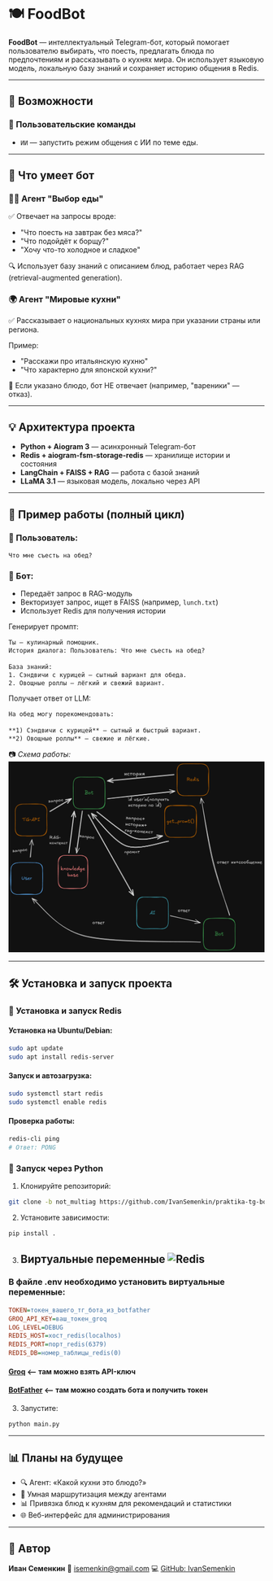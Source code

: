 # 🍽️ FoodBot

**FoodBot** — интеллектуальный Telegram-бот, который помогает пользователю выбирать, что поесть, предлагать блюда по предпочтениям и рассказывать о кухнях мира. Он использует языковую модель, локальную базу знаний и сохраняет историю общения в Redis.

---

## 🚀 Возможности

### 👤 Пользовательские команды

* `ИИ` — запустить режим общения с ИИ по теме еды.

---

## 🧠 Что умеет бот

### 🧑‍🍳 Агент "Выбор еды"

✅ Отвечает на запросы вроде:

* "Что поесть на завтрак без мяса?"
* "Что подойдёт к борщу?"
* "Хочу что-то холодное и сладкое"

🔍 Использует базу знаний с описанием блюд, работает через RAG (retrieval-augmented generation).

### 🌍 Агент "Мировые кухни"

✅ Рассказывает о национальных кухнях мира при указании страны или региона.

Пример:

* "Расскажи про итальянскую кухню"
* "Что характерно для японской кухни?"

🚫 Если указано блюдо, бот НЕ отвечает (например, "вареники" — отказ).

---

## 💡 Архитектура проекта

* **Python + Aiogram 3** — асинхронный Telegram-бот
* **Redis + aiogram-fsm-storage-redis** — хранилище истории и состояния
* **LangChain + FAISS + RAG** — работа с базой знаний
* **LLaMA 3.1** — языковая модель, локально через API

---

## 🔁 Пример работы (полный цикл)

### 👤 Пользователь:

```
Что мне съесть на обед?
```

### 🧠 Бот:

* Передаёт запрос в RAG-модуль
* Векторизует запрос, ищет в FAISS (например, `lunch.txt`)
* Использует Redis для получения истории

Генерирует промпт:

```
Ты — кулинарный помощник.
История диалога: Пользователь: Что мне съесть на обед?

База знаний:
1. Сэндвичи с курицей — сытный вариант для обеда.
2. Овощные роллы — лёгкий и свежий вариант.
```

Получает ответ от LLM:

```
На обед могу порекомендовать:

**1) Сэндвичи с курицей** — сытный и быстрый вариант.
**2) Овощные роллы** — свежие и лёгкие.
```

📷 *Схема работы:*
![Схема полного цикла](/docs/img/arch.png)

---

## 🛠️ Установка и запуск проекта

### 🧰 Установка и запуск Redis

#### Установка на Ubuntu/Debian:

```bash
sudo apt update
sudo apt install redis-server
```

#### Запуск и автозагрузка:

```bash
sudo systemctl start redis
sudo systemctl enable redis
```

#### Проверка работы:

```bash
redis-cli ping
# Ответ: PONG
```


### 🐍 Запуск через Python

1. Клонируйте репозиторий:

```bash
git clone -b not_multiag https://github.com/IvanSemenkin/praktika-tg-bot-restauran.git
```

2. Установите зависимости:

```bash
pip install .
```

3. ## Виртуальные переменные <img src="https://img.icons8.com/?size=100&id=1yJTo23YkTV3&format=png&color=000000" width="32" height="32" alt="Redis"/>
### В файле .env необходимо установить виртуальные переменные:
```ini
TOKEN=токен_вашего_тг_бота_из_botfather
GROQ_API_KEY=ваш_токен_groq
LOG_LEVEL=DEBUG
REDIS_HOST=хост_redis(localhos)
REDIS_PORT=порт_redis(6379)
REDIS_DB=номер_таблицы_redis(0)
```

#### [Groq](https://groq.com/) <-- там можно взять API-ключ
#### [BotFather](https://t.me/BotFather) <-- там можно создать бота и получить токен


3. Запустите:

```bash
python main.py
```

---

## 📊 Планы на будущее

* 🔍 Агент: «Какой кухни это блюдо?»
* 🔁 Умная маршрутизация между агентами
* 📊 Привязка блюд к кухням для рекомендаций и статистики
* 🌐 Веб-интерфейс для администрирования

---

## 👤 Автор

**Иван Семенкин**
📧 [isemenkin@gmail.com](mailto:isemenkin@gmail.com)
💻 [GitHub: IvanSemenkin](https://github.com/IvanSemenkin)
